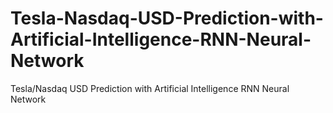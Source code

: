 # Tesla-Nasdaq-USD-Prediction-with-Artificial-Intelligence-RNN-Neural-Network
Tesla/Nasdaq USD Prediction with Artificial Intelligence RNN Neural Network
